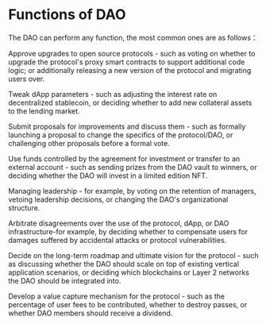 # Functions of DAO

The DAO can perform any function, the most common ones are as follows：

Approve upgrades to open source protocols - such as voting on whether to upgrade the protocol's proxy smart contracts to support additional code logic; or additionally releasing a new version of the protocol and migrating users over.

Tweak dApp parameters - such as adjusting the interest rate on decentralized stablecoin, or deciding whether to add new collateral assets to the lending market.

Submit proposals for improvements and discuss them - such as formally launching a proposal to change the specifics of the protocol/DAO, or challenging other proposals before a formal vote.

Use funds controlled by the agreement for investment or transfer to an external account - such as sending prizes from the DAO vault to winners, or deciding whether the DAO will invest in a limited edition NFT.

Managing leadership - for example, by voting on the retention of managers, vetoing leadership decisions, or changing the DAO's organizational structure.

Arbitrate disagreements over the use of the protocol, dApp, or DAO infrastructure-for example, by deciding whether to compensate users for damages suffered by accidental attacks or protocol vulnerabilities.

Decide on the long-term roadmap and ultimate vision for the protocol - such as discussing whether the DAO should scale on top of existing vertical application scenarios, or deciding which blockchains or Layer 2 networks the DAO should be integrated into.

Develop a value capture mechanism for the protocol - such as the percentage of user fees to be contributed, whether to destroy passes, or whether DAO members should receive a dividend.
